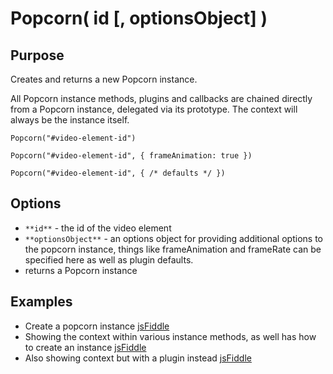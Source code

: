 # Popcorn( id \[, optionsObject\] ) #

## Purpose ##

Creates and returns a new Popcorn instance.

All Popcorn instance methods, plugins and callbacks are chained directly from a Popcorn instance, delegated via its prototype. The context will always be the instance itself.

`Popcorn("#video-element-id")`

`Popcorn("#video-element-id", { frameAnimation: true })`

`Popcorn("#video-element-id", { /* defaults */ })`

## Options ##

* `**id**` - the id of the video element
* `**optionsObject**` - an options object for providing additional options to the popcorn instance, things like frameAnimation and frameRate can be specified here as well as plugin defaults.
* returns a Popcorn instance

## Examples ##

* Create a popcorn instance [jsFiddle](http://jsfiddle.net/popcornjs/Y2uK7/)
* Showing the context within various instance methods, as well has how to create an instance [jsFiddle](http://jsfiddle.net/popcornjs/G3Csf/)
* Also showing context but with a plugin instead [jsFiddle](http://jsfiddle.net/popcornjs/GmNEY/)
